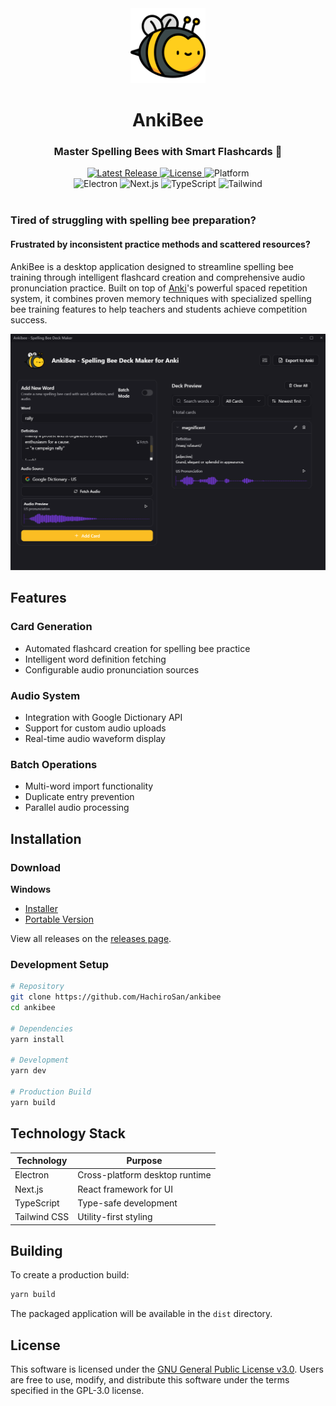 <div align="center">
  <img src="https://github.com/HachiroSan/ankibee/blob/27896b87beaf3264ba60f16bf5ae99fa031c82d0/resources/icon.png" alt="AnkiBee Logo" width="120"/>

  # AnkiBee
  ### Master Spelling Bees with Smart Flashcards 🐝

  <a href="https://github.com/HachiroSan/ankibee/releases/latest">
    <img src="https://img.shields.io/github/v/release/HachiroSan/ankibee?style=flat-square" alt="Latest Release">
  </a>
  <a href="https://github.com/HachiroSan/ankibee/blob/master/LICENSE">
    <img src="https://img.shields.io/github/license/HachiroSan/ankibee?style=flat-square&logo=gnu&label=license&color=blue" alt="License">
  </a>
  <img src="https://img.shields.io/badge/platform-windows-lightgrey?style=flat-square" alt="Platform">

  <br/>
  <img src="https://img.shields.io/badge/Electron-2B2E3A?style=flat-square&logo=electron&logoColor=white" alt="Electron">
  <img src="https://img.shields.io/badge/Next.js-000000?style=flat-square&logo=nextdotjs&logoColor=white" alt="Next.js">
  <img src="https://img.shields.io/badge/TypeScript-007ACC?style=flat-square&logo=typescript&logoColor=white" alt="TypeScript">
  <img src="https://img.shields.io/badge/Tailwind-38B2AC?style=flat-square&logo=tailwind-css&logoColor=white" alt="Tailwind">
</div>

<br/>

### Tired of struggling with spelling bee preparation?
#### Frustrated by inconsistent practice methods and scattered resources?

AnkiBee is a desktop application designed to streamline spelling bee training through intelligent flashcard creation and comprehensive audio pronunciation practice. Built on top of [Anki](https://apps.ankiweb.net/)'s powerful spaced repetition system, it combines proven memory techniques with specialized spelling bee training features to help teachers and students achieve competition success.

<div align="center">
  <img src="https://github.com/HachiroSan/ankibee/blob/27896b87beaf3264ba60f16bf5ae99fa031c82d0/resources/screenshot.png" alt="AnkiBee Screenshot" width="800"/>
</div>

## Features

### Card Generation
- Automated flashcard creation for spelling bee practice
- Intelligent word definition fetching
- Configurable audio pronunciation sources

### Audio System
- Integration with Google Dictionary API
- Support for custom audio uploads
- Real-time audio waveform display

### Batch Operations
- Multi-word import functionality
- Duplicate entry prevention
- Parallel audio processing

## Installation

### Download

**Windows**
- [Installer](https://github.com/HachiroSan/ankibee/releases/download/v1.1.0/AnkiBee-Setup-1.1.0.exe)
- [Portable Version](https://github.com/HachiroSan/ankibee/releases/latest/download/AnkiBee-1.1.0.exe)

View all releases on the [releases page](https://github.com/HachiroSan/ankibee/releases).

### Development Setup

```bash
# Repository
git clone https://github.com/HachiroSan/ankibee
cd ankibee

# Dependencies
yarn install

# Development
yarn dev

# Production Build
yarn build
```

## Technology Stack

| Technology | Purpose |
|------------|---------|
| Electron | Cross-platform desktop runtime |
| Next.js | React framework for UI |
| TypeScript | Type-safe development |
| Tailwind CSS | Utility-first styling |

## Building

To create a production build:

```bash
yarn build
```

The packaged application will be available in the `dist` directory.

## License

This software is licensed under the [GNU General Public License v3.0](LICENSE). Users are free to use, modify, and distribute this software under the terms specified in the GPL-3.0 license.